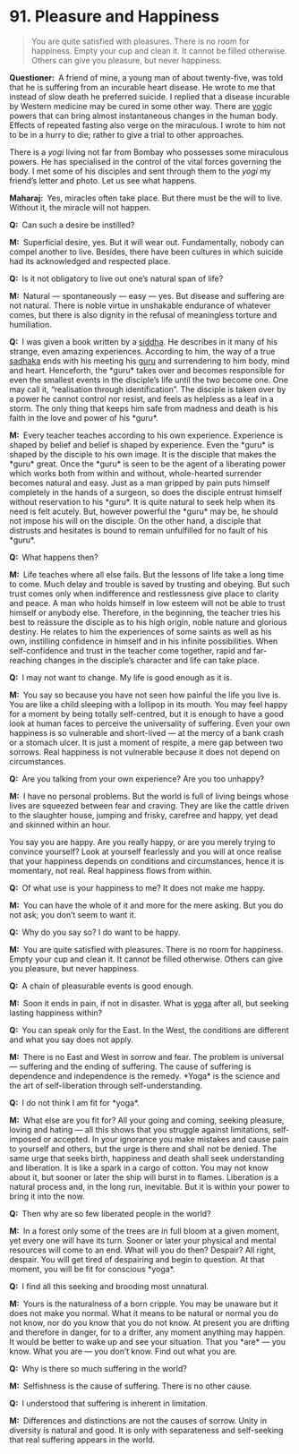 # 91. Pleasure and Happiness

>You are quite satisfied with pleasures. There is no room for happiness. Empty your cup and clean it. It cannot be filled otherwise. Others can give you pleasure, but never happiness.</p>

<p><b>Questioner:</b> A friend of mine, a young man of about twenty-five, was told that he is suffering from an 
incurable heart disease. He wrote to me that instead of slow death he preferred suicide. I replied that a disease incurable by Western medicine may be cured in some other way. There are 
<a href="One who practices <em>yoga</em>.">yogi</a>c powers that can bring almost instantaneous changes in the human body. Effects of repeated 
fasting also verge on the miraculous. I wrote to him not to be in a hurry to die; rather to give a trial to 
other approaches.

There is a *yogi* living not far from Bombay who possesses some miraculous powers. He has 
specialised in the control of the vital forces governing the body. I met some of his disciples and sent 
through them to the *yogi* my friend’s letter and photo. Let us see what happens.</p>

<p><b>Maharaj:</b> Yes, miracles often take place. But there must be the will to live. Without it, the miracle 
will not happen.</p>

<p><b>Q:</b> Can such a desire be instilled? </p>

<p><b>M:</b> Superficial desire, yes. But it will wear out. Fundamentally, nobody can compel another to live. 
Besides, there have been cultures in which suicide had its acknowledged and respected place.</p>

<p><b>Q:</b> Is it not obligatory to live out one’s natural span of life?</p>

<p><b>M:</b> Natural — spontaneously — easy — yes. But disease and suffering are not natural. There is noble 
virtue in unshakable endurance of whatever comes, but there is also dignity in the refusal of
meaningless torture and humiliation.</p>

<p><b>Q:</b> I was given a book written by a <a href="The realised person, one who has attained perfection.">siddha</a>. He describes in it many of his strange, even amazing
experiences. According to him, the way of a true <a href="Spiritual aspirant.">sadhaka</a> ends with his meeting his <a href="Spiritual teacher, preceptor.">guru</a> and 
surrendering to him body, mind and heart. Henceforth, the *guru* takes over and becomes 
responsible for even the smallest events in the disciple’s life until the two become one. One may call it, 
“realisation through identification”. The disciple is taken over by a power he cannot control nor resist, 
and feels as helpless as a leaf in a storm. The only thing that keeps him safe from madness and 
death is his faith in the love and power of his *guru*.</p>

<p><b>M:</b> Every teacher teaches according to his own experience. Experience is shaped by belief and 
belief is shaped by experience. Even the *guru* is shaped by the disciple to his own image. It is the 
disciple that makes the *guru* great. Once the *guru* is seen to be the agent of a liberating power 
which works both from within and without, whole-hearted surrender becomes natural and easy. Just as a man gripped by pain puts himself completely in the hands of a surgeon, so does the disciple 
entrust himself without reservation to his *guru*. It is quite natural to seek help when its need is felt 
acutely. But, however powerful the *guru* may be, he should not impose his will on the disciple. On 
the other hand, a disciple that distrusts and hesitates is bound to remain unfulfilled for no fault of his 
*guru*.</p>

<p><b>Q:</b> What happens then?</p>

<p><b>M:</b> Life teaches where all else fails. But the lessons of life take a long time to come. Much delay 
and trouble is saved by trusting and obeying. But such trust comes only when indifference and 
restlessness give place to clarity and peace. A man who holds himself in low esteem will not be 
able to trust himself or anybody else. Therefore, in the beginning, the teacher tries his best to 
reässure the disciple as to his high origin, noble nature and glorious destiny. He relates to him the 
experiences of some saints as well as his own, instilling confidence in himself and in his infinite 
possibilities. When self-confidence and trust in the teacher come together, rapid and far-reaching 
changes in the disciple’s character and life can take place.</p>

<p><b>Q:</b> I may not want to change. My life is good enough as it is.</p>

<p><b>M:</b> You say so because you have not seen how painful the life you live is. You are like a child 
sleeping with a lollipop in its mouth. You may feel happy for a moment by being totally self-centred, 
but it is enough to have a good look at human faces to perceive the universality of suffering. Even 
your own happiness is so vulnerable and short-lived — at the mercy of a bank crash or a stomach 
ulcer. It is just a moment of respite, a mere gap between two sorrows. Real happiness is not 
vulnerable because it does not depend on circumstances.</p>

<p><b>Q:</b> Are you talking from your own experience? Are you too unhappy?</p>

<p><b>M:</b> I have no personal problems. But the world is full of living beings whose lives are squeezed 
between fear and craving. They are like the cattle driven to the slaughter house, jumping and frisky, 
carefree and happy, yet dead and skinned within an hour.

You say you are happy. Are you really happy, or are you merely trying to convince yourself? Look at 
yourself fearlessly and you will at once realise that your happiness depends on conditions and 
circumstances, hence it is momentary, not real. Real happiness flows from within.</p>

<p><b>Q:</b> Of what use is your happiness to me? It does not make me happy.</p>

<p><b>M:</b> You can have the whole of it and more for the mere asking. But you do not ask; you don’t seem 
to want it.</p>

<p><b>Q:</b> Why do you say so? I do want to be happy.</p>

<p><b>M:</b> You are quite satisfied with pleasures. There is no room for happiness. Empty your cup and 
clean it. It cannot be filled otherwise. Others can give you pleasure, but never happiness.</p>

<p><b>Q:</b> A chain of pleasurable events is good enough.</p>

<p><b>M:</b> Soon it ends in pain, if not in disaster. What is <a href="One of the six systems of the Hindu philosophy (from <em>yoj</em>, to yoke or join). <em>Yoga</em> teaches the means by which the individual spirit (<em>jivatma</em>) can be joined or united with the universal spirit (<em>Paramatma</em>).">yoga</a> after all, but seeking lasting happiness within?</p>

<p><b>Q:</b> You can speak only for the East. In the West, the conditions are different and what you say 
does not apply.</p>

<p><b>M:</b> There is no East and West in sorrow and fear. The problem is universal — suffering and the 
ending of suffering. The cause of suffering is dependence and independence is the remedy. *Yoga* is 
the science and the art of self-liberation through self-understanding.</p>

<p><b>Q:</b> I do not think I am fit for *yoga*.</p>

<p><b>M:</b> What else are you fit for? All your going and coming, seeking pleasure, loving and hating — all 
this shows that you struggle against limitations, self-imposed or accepted. In your ignorance you 
make mistakes and cause pain to yourself and others, but the urge is there and shall not be denied. 
The same urge that seeks birth, happiness and death shall seek understanding and liberation. It is 
like a spark in a cargo of cotton. You may not know about it, but sooner or later the ship will 
burst in to flames. Liberation is a natural process and, in the long run, inevitable. But it is within your 
power to bring it into the now.</p>

<p><b>Q:</b> Then why are so few liberated people in the world?</p>

<p><b>M:</b> In a forest only some of the trees are in full bloom at a given moment, yet every one will have its 
turn. Sooner or later your physical and mental resources will come to an end. What will you do then? 
Despair? All right, despair. You will get tired of despairing and begin to question. At that moment, 
you will be fit for conscious *yoga*.</p>

<p><b>Q:</b> I find all this seeking and brooding most unnatural.</p>

<p><b>M:</b> Yours is the naturalness of a born cripple. You may be unaware but it does not make you 
normal. What it means to be natural or normal you do not know, nor do you know that you do not 
know. 
At present you are drifting and therefore in danger, for to a drifter, any moment anything may 
happen. It would be better to wake up and see your situation. That you *are* — you know. What you 
are — you don’t know. Find out what you are.</p>

<p><b>Q:</b> Why is there so much suffering in the world?</p>

<p><b>M:</b> Selfishness is the cause of suffering. There is no other cause.</p>

<p><b>Q:</b> I understood that suffering is inherent in limitation.</p>

<p><b>M:</b> Differences and distinctions are not the causes of sorrow. Unity in diversity is natural and good. 
It is only with separateness and self-seeking that real suffering appears in the world.


<script>
export default {
  props: ["slot-key"],
  mounted () {
    tippy("[data-tippy-content]", {allowHTML: true});
  }
}
</script>